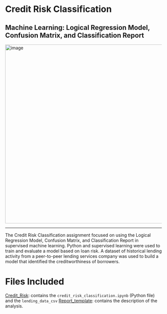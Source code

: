 # Credit Risk Classification
## Machine Learning: Logical Regression Model, Confusion Matrix, and Classification Report

<img width="575" alt="image" src="https://github.com/Colex317/credit_risk_classification/assets/148498483/5f1382a1-a67f-40e5-8ab4-760e22f77756">

_______________________________________________________________________________________________________________________________________________

The Credit Risk Classification assignment focused on using the Logical Regression Model, Confusion Matrix, and Classification Report in supervised machine learning. Python and supervised learning were used to train and evaluate a model based on loan risk. A dataset of historical lending activity from a peer-to-peer lending services company was used to build a model that identified the creditworthiness of borrowers.

# Files Included
[Credit_Risk](https://github.com/Colex317/credit_risk_classification/tree/main/Credit_Risk): contains the `credit_risk_classification.ipynb` (Python file) and the `lending_data_csv`
[Report_template](https://github.com/Colex317/credit_risk_classification/blob/main/report-template.md): contains the description of the analysis.
